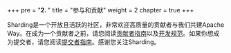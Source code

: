 +++
pre = "<b>2. </b>"
title = "参与和贡献"
weight = 2
chapter = true
+++

Sharding是一个开放且活跃的社区，非常欢迎高质量的贡献者与我们共建Apache Way。在成为一个贡献者之前，请您阅读[贡献者指南](/02-contribute/contributor/)以及[开发规范](/02-contribute/convention/)。如果你想成为提交者，请您阅读[提交者指南](/02-contribute/committer/)。感谢您关注Sharding。
